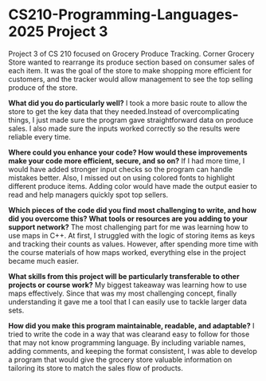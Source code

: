 # CS210-Programming-Languages-2025 Project 3
Project 3 of CS 210 focused on Grocery Produce Tracking. Corner Grocery Store wanted to rearrange its produce section based on consumer sales of each item. It was the goal of the store to make shopping more efficient for customers, and the tracker would allow management to see the top selling produce of the store. 

**What did you do particularly well?**
I took a more basic route to allow the store to get the key data that they needed.Instead of overcomplicating things, I just made sure the program gave straightforward data on produce sales. I also made sure the inputs worked correctly so the results were reliable every time.

**Where could you enhance your code? How would these improvements make your code more efficient, secure, and so on?**
If I had more time, I would have added stronger input checks so the program can handle mistakes better. Also, I missed out on using colored fonts to highlight different produce items. Adding color would have made the output easier to read and help managers quickly spot top sellers. 

**Which pieces of the code did you find most challenging to write, and how did you overcome this? What tools or resources are you adding to your support network?**
The most challenging part for me was learning how to use maps in C++. At first, I struggled with the logic of storing items as keys and tracking their counts as values. However, after spending more time with the course materials of how maps worked, everything else in the project became much easier.

**What skills from this project will be particularly transferable to other projects or course work?**
My biggest takeaway was learning how to use maps effectively. Since that was my most challenging concept, finally understanding it gave me a tool that I can easily use to tackle larger data sets. 

**How did you make this program maintainable, readable, and adaptable?**
I tried to write the code in a way that was clearand easy to follow for those that may not know programming language. By including variable names, adding comments, and keeping the format consistent, I was able to develop a program that would give the grocery store valuable information on tailoring its store to match the sales flow of products. 
